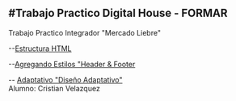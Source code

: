 #Trabajo Practico Digital House - FORMAR
-----------------------------------------
Trabajo Practico Integrador 
"Mercado Liebre"

--[Estructura HTML][linkrepo]

--[Agregando Estilos "Header & Footer][linkrepo2]

-- [Adaptativo "Diseño Adaptativo"][linkrepo3]  
Alumno: Cristian Velazquez 

[linkrepo]: https://github.com/cmk95R/TP_Mercado_Liebre/tree/Estructura_HTML
[linkrepo2]: https://github.com/cmk95R/TP_Mercado_Liebre/tree/header_footer_css
[linkrepo3]: https://github.com/cmk95R/TP_Mercado_Liebre/tree/adaptative
